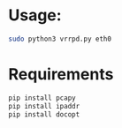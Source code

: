 Usage:
======

```bash
sudo python3 vrrpd.py eth0
```

Requirements
============

```bash
pip install pcapy
pip install ipaddr
pip install docopt
```
